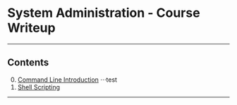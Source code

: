 # System Administration - Course Writeup

---------------
## Contents

0. [Command Line Introduction](./Command_Line_Introduction)
⋅⋅⋅test
1. [Shell Scripting](./Shell_Scripting)

---------------
